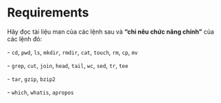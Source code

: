 <h1>Requirements</h1>

Hãy đọc tài liệu man của các lệnh sau và **“chỉ nêu chức năng chính”** của các lệnh đó:

\- `cd`, `pwd`, `ls`, `mkdir`, `rmdir`, `cat`, `touch`, `rm`, `cp`, `mv`

\- `grep`, `cut`, `join`, `head`, `tail`, `wc`, `sed`, `tr`, `tee`

\- `tar`, `gzip`, `bzip2`

\- `which`, `whatis`, `apropos`